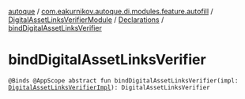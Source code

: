 [autoque](../../../index.md) / [com.eakurnikov.autoque.di.modules.feature.autofill](../../index.md) / [DigitalAssetLinksVerifierModule](../index.md) / [Declarations](index.md) / [bindDigitalAssetLinksVerifier](./bind-digital-asset-links-verifier.md)

# bindDigitalAssetLinksVerifier

`@Binds @AppScope abstract fun bindDigitalAssetLinksVerifier(impl: `[`DigitalAssetLinksVerifierImpl`](../../../com.eakurnikov.autoque.domain.autofill.dal/-digital-asset-links-verifier-impl/index.md)`): DigitalAssetLinksVerifier`